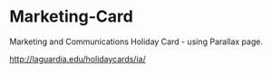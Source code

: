 # Marketing-Card
Marketing and Communications Holiday Card - using Parallax page.

http://laguardia.edu/holidaycards/ia/
